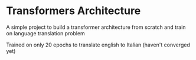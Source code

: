 # Transformers Architecture
A simple project to build a transformer architecture from scratch and train on language translation problem

Trained on only 20 epochs to translate english to Italian (haven't converged yet)
